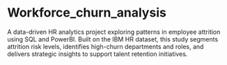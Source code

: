 # Workforce_churn_analysis
A data-driven HR analytics project exploring patterns in employee attrition using SQL and PowerBI. Built on the IBM HR dataset, this study segments attrition risk levels, identifies high-churn departments and roles, and delivers strategic insights to support talent retention initiatives.
